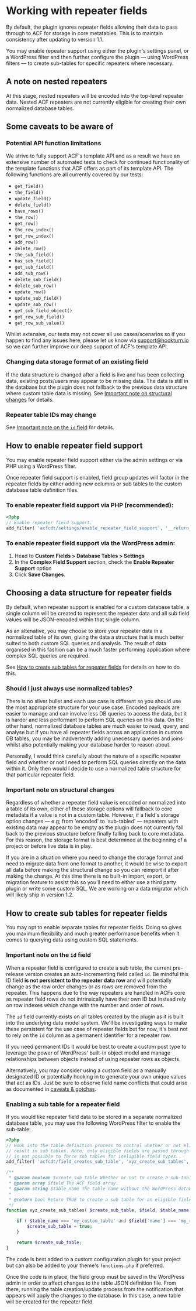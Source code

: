 # Working with repeater fields

By default, the plugin ignores repeater fields allowing their data to pass through to ACF for storage in core
metatables. This is to maintain consistency after updating to version 1.1.

You may enable repeater support using either the plugin's settings panel, or a WordPress filter and then further
configure the plugin — using WordPress filters — to create sub-tables for specific repeaters where necessary.

## A note on nested repeaters

At this stage, nested repeaters will be encoded into the top-level repeater data. Nested ACF repeaters are not currently
eligible for creating their own normalized database tables.

## Some caveats to be aware of

### Potential API function limitations

We strive to fully support ACF's template API and as a result we have an extensive number of automated tests to check
for continued functionality of the template functions that ACF offers as part of its template API. The following
functions are all currently covered by our tests:

- `get_field()`
- `the_field()`
- `update_field()`
- `delete_field()`
- `have_rows()`
- `the_row()`
- `get_row()`
- `the_row_index()`
- `get_row_index()`
- `add_row()`
- `delete_row()`
- `the_sub_field()`
- `has_sub_field()`
- `get_sub_field()`
- `add_sub_row()`
- `delete_sub_field()`
- `delete_sub_row()`
- `update_row()`
- `update_sub_field()`
- `update_sub_row()`
- `get_sub_field_object()`
- `get_row_sub_field()`
- `get_row_sub_value()`

Whilst extensive, our tests may not cover all use cases/scenarios so if you happen to find any issues here, please let
us know via [support@hookturn.io](mailto:support@hookturn.io) so we can further improve our deep support of ACF's
template API.

### Changing data storage format of an existing field

If the data structure is changed after a field is live and has been collecting data, existing posts/users may appear to
be missing data. The data is still in the database but the plugin does not fallback to the previous data structure where
custom table data is missing. See [Important note on structural changes](#important-note-on-structural-changes) for
details.

### Repeater table IDs may change

See [Important note on the `id` field](#important-note-on-the-id-field) for details.

## How to enable repeater field support

You may enable repeater field support either via the admin settings or via PHP using a WordPress filter.

Once repeater field support is enabled, field group updates will factor in the repeater fields by either adding new
columns or sub tables to the custom database table definition files.

### To enable repeater field support via PHP (recommended):

```php
<?php
// Enable repeater field support. 
add_filter( 'acfcdt/settings/enable_repeater_field_support', '__return_true' );
```

### To enable repeater field support via the WordPress admin:

1. Head to **Custom Fields > Database Tables > Settings**
2. In the **Complex Field Support** section, check the **Enable Repeater Support** option
3. Click **Save Changes**.

## Choosing a data structure for repeater fields

By default, when repeater support is enabled for a custom database table, a single column will be created to represent
the repeater data and all sub field values will be JSON-encoded within that single column.

As an altenative, you may choose to store your repeater data in a normalized table of its own, giving the data a
structure that is much better suited to both custom SQL queries and analysis. The result of data organised in this
fashion can be a much faster performing application where complex SQL queries are required.

See [How to create sub tables for repeater fields](#how-to-create-sub-tables-for-repeater-fields) for details on how to
do this.

### Should I just always use normalized tables?

There is no silver bullet and each use case is different so you should use the most appropriate structure for your use
case. Encoded payloads are easier to manage and can involve less DB queries to access the data, but it is harder and
less performant to perform SQL queries on this data. On the other hand, normalized database tables are much easier to
read, query, and analyse but if you have all repeater fields across an application in custom DB tables, you may be
inadvertently adding unecessary queries and joins whilst also potentially making your database harder to reason about.

Personally, I would think carefully about the nature of a specific repeater field and whether or not I need to perform
SQL queries directly on the data within it. Only then would I decide to use a normalized table structure for that
particular repeater field.

### Important note on structural changes

Regardless of whether a repeater field value is encoded or normalized into a table of its own, either of these storage
options will fallback to core metadata if a value is not in a custom table. However, if a field's storage option changes
— e.g; from 'encoded' to 'sub-tabled' — repeaters with existing data may appear to be empty as the plugin does not
currently fall back to the previous structure before finally falling back to core metadata. For this reason, the storage
format is best determined at the beginning of a project or before live data is in play.

If you are in a situation where you need to change the storage format and need to migrate data from one format to
another, it would be wise to export all data before making the structural change so you can reimport it after making the
change. At this time there is no built-in import, export, or migration feature to assist this so you'll need to either
use a third party plugin or write some custom SQL. We are working on a data migrator which will likely ship in version
1.2.

## How to create sub tables for repeater fields

You may opt to enable separate tables for repeater fields. Doing so gives you maximum flexibility and much greater
performance benefits when it comes to querying data using custom SQL statements.

### Important note on the `id` field

When a repeater field is configured to create a sub table, the current pre-release version creates an auto-incrementing
field called `id`. Be mindful this ID field **is not persistent to the repeater data row** and will potentially change
as the row order changes or as rows are removed from the repeater. This happens due to the way repeaters are handled in
ACFs core as repeater field rows do not intrinsically have their own ID but instead rely on row indexes which change
with the number and order of rows.

The `id` field currently exists on all tables created by the plugin as it is built into the underlying data model
system. We'll be investigating ways to make these persistent for the use case of repeater fields but for now, it's best
not to rely on the `id` column as a permanent identifier for a repeater row.

If you need permanent IDs it would be best to create a custom post type to leverage the power of WordPress' built-in
object model and manage relationships between objects instead of using repeater rows as objects.

Alternatively, you may consider using a custom field as a manually designated ID or potentially hooking in to generate
your own unique values that act as IDs. Just be sure to observe field name conflicts that could arise as documented
in [caveats & gotchas](../Caveats%20and%20Gotchas.md).

### Enabling a sub table for a repeater field

If you would like repeater field data to be stored in a separate normalized database table, you may use the following
WordPress filter to enable the sub-table:

```php
<?php
// Hook into the table definition process to control whether or not eligible fields will
// result in sub tables. Note: only eligible fields are passed through this hook so it
// is not possible to force sub tables for ineligible field types. 
add_filter( 'acfcdt/field_creates_sub_table', 'xyz_create_sub_tables', 10, 3 );

/**
 * @param boolean $create_sub_table Whether or not to create a sub-table for the given field.
 * @param array $field The ACF field array.
 * @param string $table_name The table name without the WordPress database prefix. 
 *
 * @return bool Return TRUE to create a sub table for an eligible field. 
 */
function xyz_create_sub_tables( $create_sub_table, $field, $table_name ) {

	if ( $table_name === 'my_custom_table' and $field['name'] === 'my_repeater_field' ) {
		$create_sub_table = true;
	}

	return $create_sub_table;
}
```

The code is best added to a custom configuration plugin for your project but can also be added to your
theme's `functions.php` if preferred.

Once the code is in place, the field group must be saved in the WordPress admin in order to affect changes to the table
JSON definition file. From there, running the table creation/update process from the notification that appears will
apply the changes to the database. In this case, a new table will be created for the repeater field. 